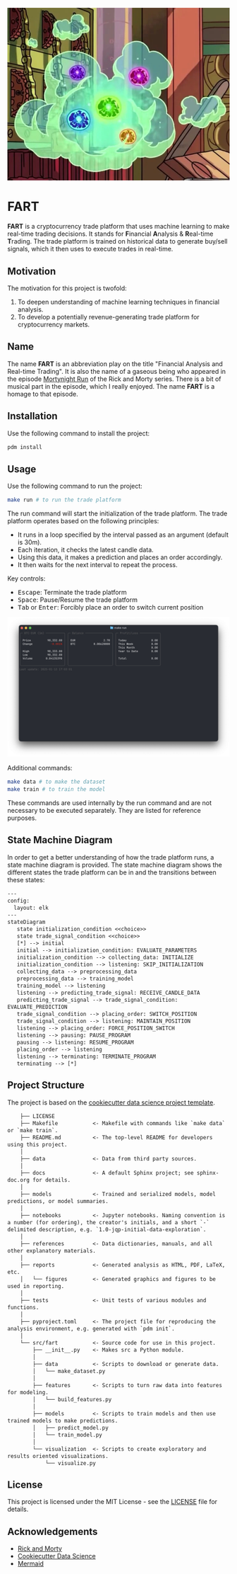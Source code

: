 ![FART](./references/fart.webp)

# FART

**FART** is a cryptocurrency trade platform that uses machine learning to make real-time trading decisions. It stands for **F**inancial **A**nalysis & **R**eal-time **T**rading. The trade platform is trained on historical data to generate buy/sell signals, which it then uses to execute trades in real-time.

## Motivation

The motivation for this project is twofold:
1. To deepen understanding of machine learning techniques in financial analysis.
2. To develop a potentially revenue-generating trade platform for cryptocurrency markets.

## Name

The name **FART** is an abbreviation play on the title "Financial Analysis and Real-time Trading". It is also the name of a gaseous being who appeared in the episode [Mortynight Run](https://www.imdb.com/title/tt4832254/) of the Rick and Morty series. There is a bit of musical part in the episode, which I really enjoyed. The name **FART** is a homage to that episode.

## Installation

Use the following command to install the project:

```bash
pdm install
```

## Usage

Use the following command to run the project:

```bash
make run # to run the trade platform
```

The run command will start the initialization of the trade platform. The trade platform operates based on the following principles:

- It runs in a loop specified by the interval passed as an argument (default is 30m).
- Each iteration, it checks the latest candle data.
- Using this data, it makes a prediction and places an order accordingly.
- It then waits for the next interval to repeat the process.

Key controls:

- <kbd>Escape</kbd>: Terminate the trade platform
- <kbd>Space</kbd>: Pause/Resume the trade platform
- <kbd>Tab</kbd> or <kbd>Enter</kbd>: Forcibly place an order to switch current position

![FART](./references/dashboard.png)

Additional commands:

```bash
make data # to make the dataset
make train # to train the model
```

These commands are used internally by the run command and are not necessary to be executed separately. They are listed for reference purposes.

## State Machine Diagram

In order to get a better understanding of how the trade platform runs, a state machine diagram is provided. The state machine diagram shows the different states the trade platform can be in and the transitions between these states:

```mermaid
---
config:
  layout: elk
---
stateDiagram
   state initialization_condition <<choice>>
   state trade_signal_condition <<choice>>
   [*] --> initial
   initial --> initialization_condition: EVALUATE_PARAMETERS
   initialization_condition --> collecting_data: INITIALIZE
   initialization_condition --> listening: SKIP_INITIALIZATION
   collecting_data --> preprocessing_data
   preprocessing_data --> training_model
   training_model --> listening
   listening --> predicting_trade_signal: RECEIVE_CANDLE_DATA
   predicting_trade_signal --> trade_signal_condition: EVALUATE_PREDICTION
   trade_signal_condition --> placing_order: SWITCH_POSITION
   trade_signal_condition --> listening: MAINTAIN_POSITION
   listening --> placing_order: FORCE_POSITION_SWITCH
   listening --> pausing: PAUSE_PROGRAM
   pausing --> listening: RESUME_PROGRAM
   placing_order --> listening
   listening --> terminating: TERMINATE_PROGRAM
   terminating --> [*]
```

## Project Structure

The project is based on the [cookiecutter data science project template](https://drivendata.github.io/cookiecutter-data-science/).

```
    ├── LICENSE
    ├── Makefile           <- Makefile with commands like `make data` or `make train`.
    ├── README.md          <- The top-level README for developers using this project.
    │
    ├── data               <- Data from third party sources.
    │
    ├── docs               <- A default Sphinx project; see sphinx-doc.org for details.
    │
    ├── models             <- Trained and serialized models, model predictions, or model summaries.
    │
    ├── notebooks          <- Jupyter notebooks. Naming convention is a number (for ordering), the creator's initials, and a short `-` delimited description, e.g. `1.0-jqp-initial-data-exploration`.
    │
    ├── references         <- Data dictionaries, manuals, and all other explanatory materials.
    │
    ├── reports            <- Generated analysis as HTML, PDF, LaTeX, etc.
    │   └── figures        <- Generated graphics and figures to be used in reporting.
    │
    ├── tests              <- Unit tests of various modules and functions.
    │
    ├── pyproject.toml     <- The project file for reproducing the analysis environment, e.g. generated with `pdm init`.
    │                         
    └── src/fart           <- Source code for use in this project.
        ├── __init__.py    <- Makes src a Python module.
        │
        ├── data           <- Scripts to download or generate data.
        │   └── make_dataset.py
        │
        ├── features       <- Scripts to turn raw data into features for modeling.
        │   └── build_features.py
        │
        ├── models         <- Scripts to train models and then use trained models to make predictions.
        │   ├── predict_model.py
        │   └── train_model.py
        │
        └── visualization  <- Scripts to create exploratory and results oriented visualizations.
            └── visualize.py
```

## License

This project is licensed under the MIT License - see the [LICENSE](LICENSE) file for details.

## Acknowledgements

- [Rick and Morty](https://www.imdb.com/title/tt2861424/)
- [Cookiecutter Data Science](https://drivendata.github.io/cookiecutter-data-science/)
- [Mermaid](https://mermaid-js.github.io/mermaid/#/)
